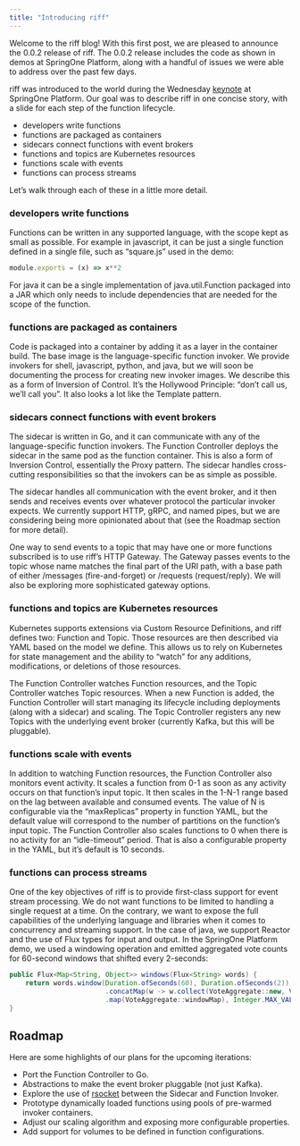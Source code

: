 ```yaml
---
title: "Introducing riff"
---
```


Welcome to the riff blog! With this first post, we are pleased to announce the 0.0.2 release of riff. The 0.0.2 release includes the code as shown in demos at SpringOne Platform, along with a handful of issues we were able to address over the past few days. 

riff was introduced to the world during the Wednesday [keynote](/video/mark-fisher-at-springone-platform-2017/) at SpringOne Platform. Our goal was to describe riff in one concise story, with a slide for each step of the function lifecycle.
- developers write functions
- functions are packaged as containers
- sidecars connect functions with event brokers
- functions and topics are Kubernetes resources
- functions scale with events
- functions can process streams

Let’s walk through each of these in a little more detail.

### developers write functions

Functions can be written in any supported language, with the scope kept as small as possible. For example in javascript, it can be just a single function defined in a single file, such as “square.js” used in the demo:

```js
module.exports = (x) => x**2
```

For java it can be a single implementation of java.util.Function packaged into a JAR which only needs to include dependencies that are needed for the scope of the function.

### functions are packaged as containers

Code is packaged into a container by adding it as a layer in the container build. The base image is the language-specific function invoker. We provide invokers for shell, javascript, python, and java, but we will soon be documenting the process for creating new invoker images. We describe this as a form of Inversion of Control. It’s the Hollywood Principle: “don’t call us, we’ll call you”. It also looks a lot like the Template pattern.

### sidecars connect functions with event brokers

The sidecar is written in Go, and it can communicate with any of the language-specific function invokers. The Function Controller deploys the sidecar in the same pod as the function container. This is also a form of Inversion Control, essentially the Proxy pattern. The sidecar handles cross-cutting responsibilities so that the invokers can be as simple as possible. 

The sidecar handles all communication with the event broker, and it then sends and receives events over whatever protocol the particular invoker expects. We currently support HTTP, gRPC, and named pipes, but we are considering being more opinionated about that (see the Roadmap section for more detail). 

One way to send events to a topic that may have one or more functions subscribed is to use riff’s HTTP Gateway. The Gateway passes events to the topic whose name matches the final part of the URI path, with a base path of either /messages (fire-and-forget) or /requests (request/reply). We will also be exploring more sophisticated gateway options.

### functions and topics are Kubernetes resources

Kubernetes supports extensions via Custom Resource Definitions, and riff defines two: Function and Topic. Those resources are then described via YAML based on the model we define. This allows us to rely on Kubernetes for state management and the ability to “watch” for any additions, modifications, or deletions of those resources.

The Function Controller watches Function resources, and the Topic Controller watches Topic resources. When a new Function is added, the Function Controller will start managing its lifecycle including deployments (along with a sidecar) and scaling. The Topic Controller registers any new Topics with the underlying event broker (currently Kafka, but this will be pluggable).

### functions scale with events

In addition to watching Function resources, the Function Controller also monitors event activity. It scales a function from 0-1 as soon as any activity occurs on that function’s input topic. It then scales in the 1-N-1 range based on the lag between available and consumed events. The value of N is configurable via the “maxReplicas” property in function YAML, but the default value will correspond to the number of partitions on the function’s input topic. The Function Controller also scales functions to 0 when there is no activity for an “idle-timeout” period. That is also a configurable property in the YAML, but it’s default is 10 seconds.

### functions can process streams

One of the key objectives of riff is to provide first-class support for event stream processing. We do not want functions to be limited to handling a single request at a time. On the contrary, we want to expose the full capabilities of the underlying language and libraries when it comes to concurrency and streaming support. In the case of java, we support Reactor and the use of Flux types for input and output. In the SpringOne Platform demo, we used a windowing operation and emitted aggregated vote counts for 60-second windows that shifted every 2-seconds:

```java
public Flux<Map<String, Object>> windows(Flux<String> words) {
    return words.window(Duration.ofSeconds(60), Duration.ofSeconds(2))
                        .concatMap(w -> w.collect(VoteAggregate::new, VoteAggregate::sum)
                        .map(VoteAggregate::windowMap), Integer.MAX_VALUE);
}
```
## Roadmap

Here are some highlights of our plans for the upcoming iterations:

- Port the Function Controller to Go.
- Abstractions to make the event broker pluggable (not just Kafka).
- Explore the use of [rsocket](https://rsocket.io) between the Sidecar and Function Invoker.
- Prototype dynamically loaded functions using pools of pre-warmed invoker containers.
- Adjust our scaling algorithm and exposing more configurable properties.
- Add support for volumes to be defined in function configurations.